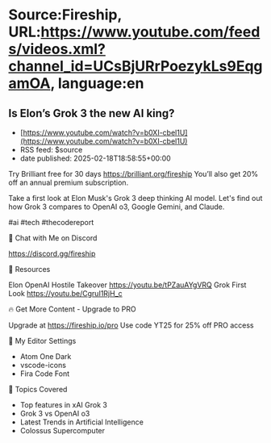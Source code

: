 # Source:Fireship, URL:https://www.youtube.com/feeds/videos.xml?channel_id=UCsBjURrPoezykLs9EqgamOA, language:en

## Is Elon’s Grok 3 the new AI king?
 - [https://www.youtube.com/watch?v=b0XI-cbel1U](https://www.youtube.com/watch?v=b0XI-cbel1U)
 - RSS feed: $source
 - date published: 2025-02-18T18:58:55+00:00

Try Brilliant free for 30 days https://brilliant.org/fireship You’ll also get 20% off an annual premium subscription.

Take a first look at Elon Musk's Grok 3 deep thinking AI model. Let's find out how Grok 3 compares to OpenAI o3, Google Gemini, and Claude. 

#ai #tech #thecodereport 

💬 Chat with Me on Discord

https://discord.gg/fireship

🔗 Resources

Elon OpenAI Hostile Takeover https://youtu.be/tPZauAYgVRQ
Grok First Look https://youtu.be/CgruI1RjH_c

🔥 Get More Content - Upgrade to PRO

Upgrade at https://fireship.io/pro
Use code YT25 for 25% off PRO access 

🎨 My Editor Settings

- Atom One Dark 
- vscode-icons
- Fira Code Font

🔖 Topics Covered

- Top features in xAI Grok 3
- Grok 3 vs OpenAI o3
- Latest Trends in Artificial Intelligence
- Colossus Supercomputer

